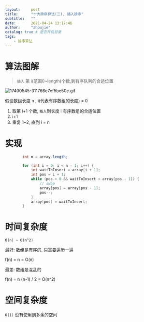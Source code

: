 ```yaml
---
layout:     post
title:      "十大排序算法(三), 插入排序"
subtitle:   ""
date:       2021-04-24 13:17:46
author:     "zhoujie"
catalog: true # 是否开启目录
tags:
    - 排序算法
---
```


# 算法图解

> `插入` 第 i(范围0~length)个数,到有序队列的合适位置

![17400545-311766e7ef5be50c.gif](https://p6-juejin.byteimg.com/tos-cn-i-k3u1fbpfcp/d8509ccc63604c4aa050f14e577ff4f1~tplv-k3u1fbpfcp-watermark.image)

假设数组长度 n , i(代表有序数组的长度) = 0
1. 取第 i+1 个数, `插入`到长度 i 有序数组的合适位置
2. i+1
3. 重复 1~2, 直到 i = n

# 实现

```java
        int n = array.length;

        for (int i = 0; i < n - 1; i++) {
            int waitToInsert = array[i + 1];
            int pos = i + 1;
            while (pos > 0 && waitToInsert < array[pos - 1]) {
                // swap
                array[pos] = array[pos - 1];
                pos--;
            }
            array[pos] = waitToInsert;
        }
```

# 时间复杂度

`O(n) ~ O(n^2)`

最好: 数组是有序的, 只需要遍历一遍

f(n) = n = O(n)

最差: 数组是混乱的

f(n) = n (n-1) / 2 = O(n^2)

# 空间复杂度

`O(1)` 没有使用到多余的空间

